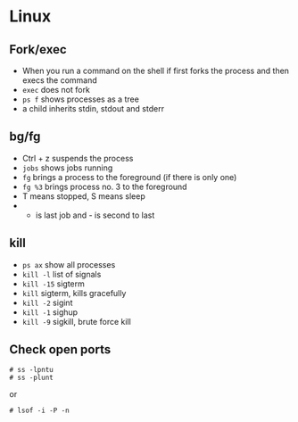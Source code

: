 # Linux 

## Fork/exec

* When you run a command on the shell if first forks the process and then
  execs the command
* `exec` does not fork
* `ps f` shows processes as a tree
* a child inherits stdin, stdout and stderr

## bg/fg

* Ctrl + z suspends the process
* `jobs` shows jobs running
* `fg` brings a process to the foreground (if there is only one)
* `fg %3` brings process no. 3 to the foreground
* T means stopped, S means sleep
* + is last job and - is second to last

## kill

* `ps ax` show all processes
* `kill -l` list of signals
* `kill -15` sigterm
* `kill` sigterm, kills gracefully
* `kill -2` sigint
* `kill -1` sighup
* `kill -9` sigkill, brute force kill

## Check open ports

```terminal
# ss -lpntu
# ss -plunt
```

or 

```
# lsof -i -P -n
```